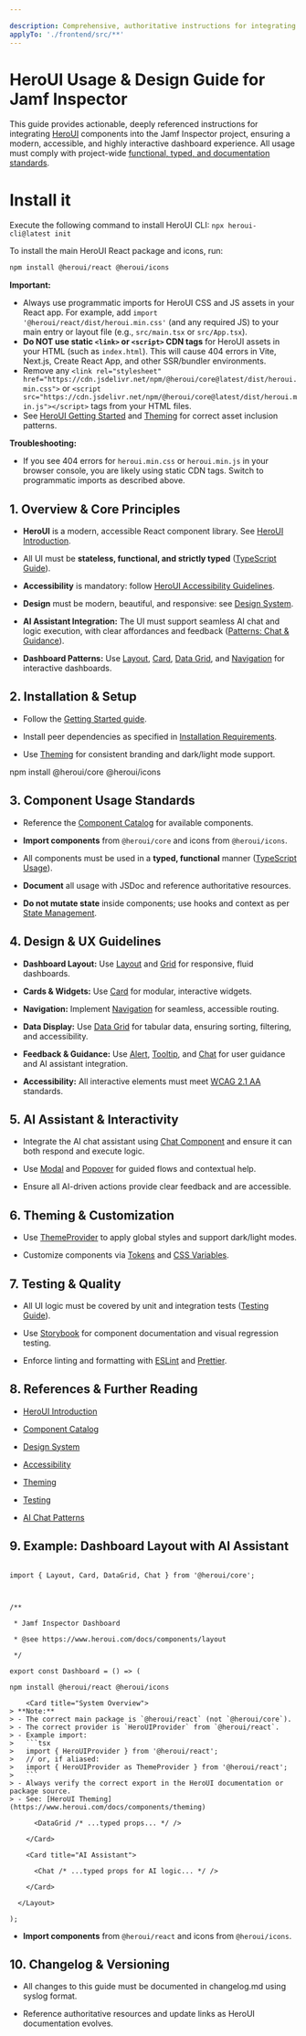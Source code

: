 ```yaml
---

description: Comprehensive, authoritative instructions for integrating HeroUI components into the Jamf Inspector AI-assisted dashboard application, with deep links to HeroUI documentation, design guidelines, accessibility, and best practices for a modern, interactive, and accessible user experience.
applyTo: './frontend/src/**'
---
```


# HeroUI Usage & Design Guide for Jamf Inspector



This guide provides actionable, deeply referenced instructions for integrating [HeroUI](https://www.heroui.com/) components into the Jamf Inspector project, ensuring a modern, accessible, and highly interactive dashboard experience. All usage must comply with project-wide [functional, typed, and documentation standards](./copilot-instructions.md).



# Install it
Execute the following command to install HeroUI CLI:
`npx heroui-cli@latest init`

To install the main HeroUI React package and icons, run:

```bash
npm install @heroui/react @heroui/icons
```


**Important:**
- Always use programmatic imports for HeroUI CSS and JS assets in your React app. For example, add `import '@heroui/react/dist/heroui.min.css'` (and any required JS) to your main entry or layout file (e.g., `src/main.tsx` or `src/App.tsx`).
- **Do NOT use static `<link>` or `<script>` CDN tags** for HeroUI assets in your HTML (such as `index.html`). This will cause 404 errors in Vite, Next.js, Create React App, and other SSR/bundler environments.
- Remove any `<link rel="stylesheet" href="https://cdn.jsdelivr.net/npm/@heroui/core@latest/dist/heroui.min.css">` or `<script src="https://cdn.jsdelivr.net/npm/@heroui/core@latest/dist/heroui.min.js"></script>` tags from your HTML files.
- See [HeroUI Getting Started](https://www.heroui.com/docs/guide/getting-started) and [Theming](https://www.heroui.com/docs/guide/theming) for correct asset inclusion patterns.

**Troubleshooting:**
- If you see 404 errors for `heroui.min.css` or `heroui.min.js` in your browser console, you are likely using static CDN tags. Switch to programmatic imports as described above.



## 1. Overview & Core Principles



- **HeroUI** is a modern, accessible React component library. See [HeroUI Introduction](https://www.heroui.com/docs/guide/introduction).

- All UI must be **stateless, functional, and strictly typed** ([TypeScript Guide](https://www.heroui.com/docs/guide/typescript)).

- **Accessibility** is mandatory: follow [HeroUI Accessibility Guidelines](https://www.heroui.com/docs/guide/accessibility).

- **Design** must be modern, beautiful, and responsive: see [Design System](https://www.heroui.com/docs/guide/design-system).

- **AI Assistant Integration:** The UI must support seamless AI chat and logic execution, with clear affordances and feedback ([Patterns: Chat & Guidance](https://www.heroui.com/docs/components/chat)).

- **Dashboard Patterns:** Use [Layout](https://www.heroui.com/docs/components/layout), [Card](https://www.heroui.com/docs/components/card), [Data Grid](https://www.heroui.com/docs/components/data-grid), and [Navigation](https://www.heroui.com/docs/components/navigation) for interactive dashboards.





## 2. Installation & Setup



- Follow the [Getting Started guide](https://www.heroui.com/docs/guide/getting-started).

- Install peer dependencies as specified in [Installation Requirements](https://www.heroui.com/docs/guide/installation).

- Use [Theming](https://www.heroui.com/docs/guide/theming) for consistent branding and dark/light mode support.



npm install @heroui/core @heroui/icons






## 3. Component Usage Standards



- Reference the [Component Catalog](https://www.heroui.com/docs/components/overview) for available components.

- **Import components** from `@heroui/core` and icons from `@heroui/icons`.

- All components must be used in a **typed, functional** manner ([TypeScript Usage](https://www.heroui.com/docs/guide/typescript)).

- **Document** all usage with JSDoc and reference authoritative resources.

- **Do not mutate state** inside components; use hooks and context as per [State Management](https://www.heroui.com/docs/guide/state-management).





## 4. Design & UX Guidelines



- **Dashboard Layout:** Use [Layout](https://www.heroui.com/docs/components/layout) and [Grid](https://www.heroui.com/docs/components/grid) for responsive, fluid dashboards.

- **Cards & Widgets:** Use [Card](https://www.heroui.com/docs/components/card) for modular, interactive widgets.

- **Navigation:** Implement [Navigation](https://www.heroui.com/docs/components/navigation) for seamless, accessible routing.

- **Data Display:** Use [Data Grid](https://www.heroui.com/docs/components/data-grid) for tabular data, ensuring sorting, filtering, and accessibility.

- **Feedback & Guidance:** Use [Alert](https://www.heroui.com/docs/components/alert), [Tooltip](https://www.heroui.com/docs/components/tooltip), and [Chat](https://www.heroui.com/docs/components/chat) for user guidance and AI assistant integration.

- **Accessibility:** All interactive elements must meet [WCAG 2.1 AA](https://www.heroui.com/docs/guide/accessibility) standards.





## 5. AI Assistant & Interactivity



- Integrate the AI chat assistant using [Chat Component](https://www.heroui.com/docs/components/chat) and ensure it can both respond and execute logic.

- Use [Modal](https://www.heroui.com/docs/components/modal) and [Popover](https://www.heroui.com/docs/components/popover) for guided flows and contextual help.

- Ensure all AI-driven actions provide clear feedback and are accessible.





## 6. Theming & Customization



- Use [ThemeProvider](https://www.heroui.com/docs/guide/theming) to apply global styles and support dark/light modes.

- Customize components via [Tokens](https://www.heroui.com/docs/guide/theming#customization) and [CSS Variables](https://www.heroui.com/docs/guide/theming#css-variables).





## 7. Testing & Quality



- All UI logic must be covered by unit and integration tests ([Testing Guide](https://www.heroui.com/docs/guide/testing)).

- Use [Storybook](https://www.heroui.com/docs/guide/storybook) for component documentation and visual regression testing.

- Enforce linting and formatting with [ESLint](https://www.heroui.com/docs/guide/linting) and [Prettier](https://www.heroui.com/docs/guide/formatting).





## 8. References & Further Reading



- [HeroUI Introduction](https://www.heroui.com/docs/guide/introduction)

- [Component Catalog](https://www.heroui.com/docs/components/overview)

- [Design System](https://www.heroui.com/docs/guide/design-system)

- [Accessibility](https://www.heroui.com/docs/guide/accessibility)

- [Theming](https://www.heroui.com/docs/guide/theming)

- [Testing](https://www.heroui.com/docs/guide/testing)

- [AI Chat Patterns](https://www.heroui.com/docs/components/chat)





## 9. Example: Dashboard Layout with AI Assistant



```tsx

import { Layout, Card, DataGrid, Chat } from '@heroui/core';



/**

 * Jamf Inspector Dashboard

 * @see https://www.heroui.com/docs/components/layout

 */

export const Dashboard = () => (

npm install @heroui/react @heroui/icons

    <Card title="System Overview">
> **Note:**
> - The correct main package is `@heroui/react` (not `@heroui/core`).
> - The correct provider is `HeroUIProvider` from `@heroui/react`.
> - Example import:
>   ```tsx
>   import { HeroUIProvider } from '@heroui/react';
>   // or, if aliased:
>   import { HeroUIProvider as ThemeProvider } from '@heroui/react';
>   ```
> - Always verify the correct export in the HeroUI documentation or package source.
> - See: [HeroUI Theming](https://www.heroui.com/docs/components/theming)

      <DataGrid /* ...typed props... */ />

    </Card>

    <Card title="AI Assistant">

      <Chat /* ...typed props for AI logic... */ />

    </Card>

  </Layout>

);

```


- **Import components** from `@heroui/react` and icons from `@heroui/icons`.


## 10. Changelog & Versioning



- All changes to this guide must be documented in changelog.md using syslog format.

- Reference authoritative resources and update links as HeroUI documentation evolves.



